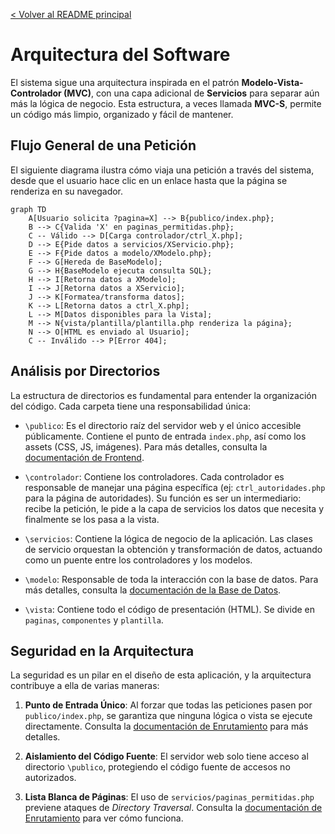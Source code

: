 [< Volver al README principal](../README.md)

# Arquitectura del Software

El sistema sigue una arquitectura inspirada en el patrón **Modelo-Vista-Controlador (MVC)**, con una capa adicional de **Servicios** para separar aún más la lógica de negocio. Esta estructura, a veces llamada **MVC-S**, permite un código más limpio, organizado y fácil de mantener.

## Flujo General de una Petición

El siguiente diagrama ilustra cómo viaja una petición a través del sistema, desde que el usuario hace clic en un enlace hasta que la página se renderiza en su navegador.

```mermaid
graph TD
    A[Usuario solicita ?pagina=X] --> B{publico/index.php};
    B --> C{Valida 'X' en paginas_permitidas.php};
    C -- Válido --> D[Carga controlador/ctrl_X.php];
    D --> E{Pide datos a servicios/XServicio.php};
    E --> F{Pide datos a modelo/XModelo.php};
    F --> G[Hereda de BaseModelo];
    G --> H{BaseModelo ejecuta consulta SQL};
    H --> I[Retorna datos a XModelo];
    I --> J[Retorna datos a XServicio];
    J --> K[Formatea/transforma datos];
    K --> L[Retorna datos a ctrl_X.php];
    L --> M[Datos disponibles para la Vista];
    M --> N{vista/plantilla/plantilla.php renderiza la página};
    N --> O[HTML es enviado al Usuario];
    C -- Inválido --> P[Error 404];
```

## Análisis por Directorios

La estructura de directorios es fundamental para entender la organización del código. Cada carpeta tiene una responsabilidad única:

-   `\publico`: Es el directorio raíz del servidor web y el único accesible públicamente. Contiene el punto de entrada `index.php`, así como los assets (CSS, JS, imágenes). Para más detalles, consulta la [documentación de Frontend](./FRONTEND.md).

-   `\controlador`: Contiene los controladores. Cada controlador es responsable de manejar una página específica (ej: `ctrl_autoridades.php` para la página de autoridades). Su función es ser un intermediario: recibe la petición, le pide a la capa de servicios los datos que necesita y finalmente se los pasa a la vista.

-   `\servicios`: Contiene la lógica de negocio de la aplicación. Las clases de servicio orquestan la obtención y transformación de datos, actuando como un puente entre los controladores y los modelos.

-   `\modelo`: Responsable de toda la interacción con la base de datos. Para más detalles, consulta la [documentación de la Base de Datos](./BASE_DE_DATOS.md).

-   `\vista`: Contiene todo el código de presentación (HTML). Se divide en `paginas`, `componentes` y `plantilla`.

## Seguridad en la Arquitectura

La seguridad es un pilar en el diseño de esta aplicación, y la arquitectura contribuye a ella de varias maneras:

1.  **Punto de Entrada Único**: Al forzar que todas las peticiones pasen por `publico/index.php`, se garantiza que ninguna lógica o vista se ejecute directamente. Consulta la [documentación de Enrutamiento](./ENRUTAMIENTO.md) para más detalles.

2.  **Aislamiento del Código Fuente**: El servidor web solo tiene acceso al directorio `\publico`, protegiendo el código fuente de accesos no autorizados.

3.  **Lista Blanca de Páginas**: El uso de `servicios/paginas_permitidas.php` previene ataques de *Directory Traversal*. Consulta la [documentación de Enrutamiento](./ENRUTAMIENTO.md) para ver cómo funciona.